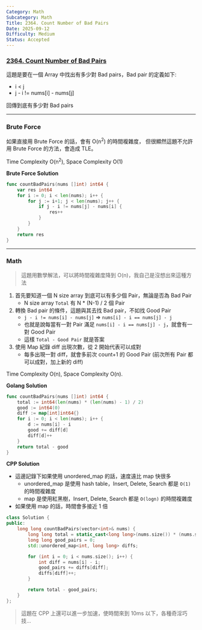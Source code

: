 ```yaml
---
Category: Math
Subcategory: Math
Title: 2364. Count Number of Bad Pairs
Date: 2025-09-12
Difficulty: Medium
Status: Accepted
---
```

### [2364. Count Number of Bad Pairs]

[2364. Count Number of Bad Pairs]: https://leetcode.com/problems/count-number-of-bad-pairs/

這題是要在一個 Array 中找出有多少對 Bad pairs，Bad pair 的定義如下:

-   i < j
-   j - i != nums[i] - nums[j]

回傳到底有多少對 Bad pairs

---

### Brute Force

如果直接用 Brute Force 的話，會有 O(n<sup>2</sup>) 的時間複雜度，
但很顯然這題不允許用 Brute Force 的方法，會造成 TLE。

Time Complexity O(n<sup>2</sup>), Space Complexity O(1)

**Brute Force Solution**
```go
func countBadPairs(nums []int) int64 {
    var res int64
    for i := 0; i < len(nums); i++ {
        for j := i+1; j < len(nums); j++ {
            if j - i != nums[j] - nums[i] {
                res++
            }
        }
    }   
    return res
}
```

---

### Math

> 這題用數學解法，可以將時間複雜度降到 O(n)，我自己是沒想出來這種方法

1.  首先要知道一個 N size array 到底可以有多少個 Pair，無論是否為 Bad Pair
    -   N size array `Total` 有 N * (N-1) / 2 個 Pair
2.  轉換 Bad pair 的條件，這題與其去找 Bad pair，不如找 Good Pair
    -   `j - i != nums[i] - nums[j]` => `nums[i] - i == nums[j] - j`
    -   也就是說每當有一對 Pair 滿足 `nums[i] - i == nums[j] - j`，就會有一對 Good Pair
    -   這樣 `Total - Good Pair` 就是答案
3.  使用 Map 紀錄 diff 出現次數，從 2 開始代表可以成對
    -   每多出現一對 diff，就會多前次 count+1 的 Good Pair (前次所有 Pair 都可以成對，加上新的 diff)

Time Complexity O(n), Space Complexity O(n).

**Golang Solution**
```go
func countBadPairs(nums []int) int64 {
    total := int64(len(nums) * (len(nums) - 1) / 2)
    good := int64(0)
    diff := map[int]int64{}
    for i := 0; i < len(nums); i++ {
        d := nums[i] - i
        good += diff[d]
        diff[d]++
    }
    return total - good
}
```

**CPP Solution**
-   這邊記錄下如果使用 unordered_map 的話，速度遠比 map 快很多
    -   unordered_map 是使用 hash table，Insert, Delete, Search 都是 `O(1)` 的時間複雜度
    -   map 是使用紅黑樹，Insert, Delete, Search 都是 `O(logn)` 的時間複雜度
-   如果使用 map 的話，時間會多接近 1 倍
```cpp
class Solution {
public:
    long long countBadPairs(vector<int>& nums) {
        long long total = static_cast<long long>(nums.size()) * (nums.size() - 1) / 2;
        long long good_pairs = 0;
        std::unordered_map<int, long long> diffs;

        for (int i = 0; i < nums.size(); i++) {
            int diff = nums[i] - i;
            good_pairs += diffs[diff];
            diffs[diff]++;
        }

        return total - good_pairs;
    }
};
```

> 這題在 CPP 上還可以進一步加速，使時間來到 10ms 以下，各種奇淫巧技...